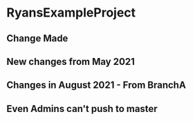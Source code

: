# RyansExampleProject

## Change Made

## New changes from May 2021

## Changes in August 2021 - From BranchA
## Even Admins can't push to master